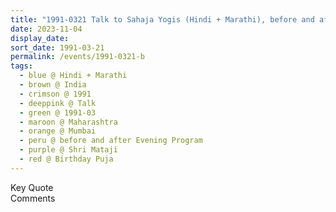 ```yaml
---
title: "1991-0321 Talk to Sahaja Yogis (Hindi + Marathi), before and after the Evening Program, after the Birthday Pūjā, Mumbai, Maharashtra, India"
date: 2023-11-04
display_date: 
sort_date: 1991-03-21
permalink: /events/1991-0321-b
tags:
  - blue @ Hindi + Marathi
  - brown @ India
  - crimson @ 1991
  - deeppink @ Talk
  - green @ 1991-03
  - maroon @ Maharashtra
  - orange @ Mumbai
  - peru @ before and after Evening Program
  - purple @ Shri Mataji
  - red @ Birthday Puja  
---
```


<wave-list>
  <list-title color="green" width="75">Key Quote</list-title>
  <list-item color="BlanchedAlmond"  width="200"></list-item>
  <list-item color="Lavender"></list-item>
  <list-item color="BlanchedAlmond"></list-item>
</wave-list>

<br>

<wave-list>
  <list-title color="green" width="75">Comments</list-title>
  <list-item color="BlanchedAlmond"  width="200"></list-item>
  <list-item color="Lavender"></list-item>
  <list-item color="BlanchedAlmond"></list-item>
</wave-list>